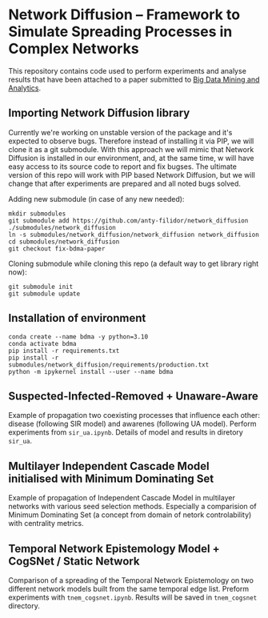 # Network Diffusion – Framework to Simulate Spreading Processes in Complex Networks

This repository contains code used to perform experiments and analyse results 
that have been attached to a paper submitted to 
[Big Data Mining and Analytics](https://ieeexplore.ieee.org/xpl/RecentIssue.jsp?punumber=8254253).

## Importing Network Diffusion library
Currently we're working on unstable version of the package and it's expected to
observe bugs. Therefore instead of installing it via PIP, we will clone it as
a git submodule. With this approach we will mimic that Network Diffusion is 
installed in our environment, and, at the same time, w will have easy access 
to its source code to report and fix bugses. The ultimate version of this repo
will work with PIP based Network Diffusion, but we will change that after
experiments are prepared and all noted bugs solved.

Adding new submodule (in case of any new needed):
```
mkdir submodules
git submodule add https://github.com/anty-filidor/network_diffusion ./submodules/network_diffusion
ln -s submodules/network_diffusion/network_diffusion network_diffusion  
cd submodules/network_diffusion
git checkout fix-bdma-paper
```

Cloning submodule while cloning this repo (a default way to get library right now):
```
git submodule init
git submodule update
```

## Installation of environment
```
conda create --name bdma -y python=3.10
conda activate bdma
pip install -r requirements.txt
pip install -r submodules/network_diffusion/requirements/production.txt
python -m ipykernel install --user --name bdma
```

## Suspected-Infected-Removed + Unaware-Aware
Example of propagation two coexisting processes that influence each other: 
disease (following SIR model) and awarenes (following UA model). Perform 
experiments from `sir_ua.ipynb`. Details of model and results in diretory `sir_ua`.

## Multilayer Independent Cascade Model initialised with Minimum Dominating Set
Example of propagation of Independent Cascade Model in multilayer networks with
various seed selection methods. Especially a comparision of Minimum Dominating Set
(a concept from domain of netork controlability) with centrality metrics.

## Temporal Network Epistemology Model + CogSNet / Static Network
Comparison of a spreading of the Temporal Network Epistemology on two different
network models built from the same temporal edge list. Preform experiments with
`tnem_cogsnet.ipynb`. Results will be saved in `tnem_cogsnet` directory.
